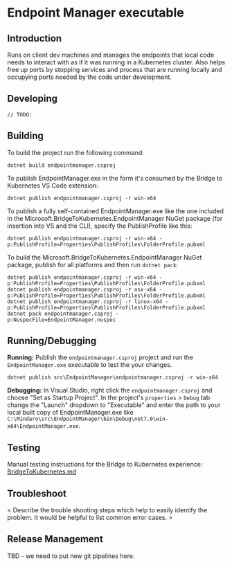 # Endpoint Manager executable

Introduction
------------

Runs on client dev machines and manages the endpoints that local code needs to interact with as if it was running in a Kubernetes cluster. Also helps free up ports by stopping services and process that are running locally and occupying ports needed by the code under development.

Developing
----------
`// TODO:`

Building
--------
To build the project run the following command:
```
dotnet build endpointmanager.csproj
```

To publish EndpointManager.exe in the form it's consumed by the Bridge to Kubernetes VS Code extension: 
```
dotnet publish endpointmanager.csproj -r win-x64
```

To publish a fully self-contained EndpointManager.exe like the one included in the Microsoft.BridgeToKubernetes.EndpointManager NuGet package (for insertion into VS and the CLI), specify the PublishProfile like this:
```
dotnet publish endpointmanager.csproj -r win-x64 -p:PublishProfile=Properties\PublishProfiles\FolderProfile.pubxml
```

To build the Microsoft.BridgeToKubernetes.EndpointManager NuGet package, publish for all platforms and then run `dotnet pack`:
```
dotnet publish endpointmanager.csproj -r win-x64 -p:PublishProfile=Properties\PublishProfiles\FolderProfile.pubxml
dotnet publish endpointmanager.csproj -r osx-x64 -p:PublishProfile=Properties\PublishProfiles\FolderProfile.pubxml
dotnet publish endpointmanager.csproj -r linux-x64 -p:PublishProfile=Properties\PublishProfiles\FolderProfile.pubxml
dotnet pack endpointmanager.csproj -p:NuspecFile=EndpointManager.nuspec
```

Running/Debugging
-----------------
**Running:** Publish the `endpointmanager.csproj` project and run the `EndpointManager.exe` executable to test the your changes.
```
dotnet publish src\EndpointManager\endpointmanager.csproj -r win-x64
```

**Debugging:** In Visual Studio, right click the `endpointmanager.csproj` and choose "Set as Startup Project". In the project's `properties` > `Debug` tab change the "Launch" dropdown to "Executable" and enter the path to your local built copy of EndpointManager.exe like `C:\Mindaro\src\EndpointManager\bin\Debug\net7.0\win-x64\EndpointManager.exe`.

Testing
-------
Manual testing instructions for the Bridge to Kubernetes experience: [BridgeToKubernetes.md](../../test/manual/BridgeToKubernetes.md)

Troubleshoot
------------
< Describe the trouble shooting steps which help to easily identify the problem. It would be helpful to list common error cases. >

Release Management
------------------
TBD - we need to put new git pipelines here.

